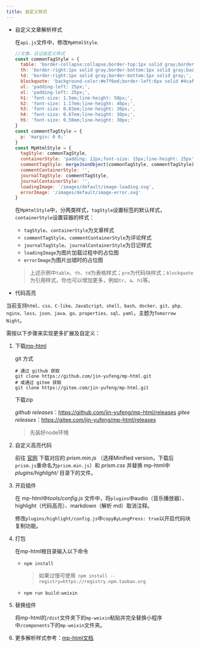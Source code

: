 ```yaml
---
title: 自定义样式
---
```

* 自定义文章解析样式

  在`api.js`文件中，修改`MpHtmlStyle`.

  ```javascript
  //文章、日记自定义样式
  const commonTagStyle = {
    table: 'border-collapse:collapse;border-top:1px solid gray;border-left:1px solid gray;margin: 28rpx 0;',
    th: 'border-right:1px solid gray;border-bottom:1px solid gray;background: #ccc;',
    td: 'border-right:1px solid gray;border-bottom:1px solid gray;',
    blockquote: 'background-color:#e7f6ed;border-left:6px solid #4caf50;color:rgb(136, 136, 136);padding: 20rpx 40rpx 20rpx 30rpx;margin: 28rpx 0;',
    ul: 'padding-left: 25px;',
    ol: 'padding-left: 25px;',
    h1: 'font-size: 1.5em;line-height: 50px;',
    h2: 'font-size: 1.17em;line-height: 40px;',
    h3: 'font-size: 0.83em;line-height: 30px;',
    h4: 'font-size: 0.67em;line-height: 30px;',
    h5: 'font-size: 0.50em;line-height: 30px;'
  }
  const commentTagStyle = {
    p: 'margin: 0 0;'
  }
  const MpHtmlStyle = {
    tagStyle: commonTagStyle,
    containerStyle: 'padding: 12px;font-size: 15px;line-height: 25px',
    commentTagStyle: mergeJsonObject(commonTagStyle, commentTagStyle),
    commentContainerStyle: '',
    journalTagStyle: commentTagStyle,
    journalContainerStyle: '',
    loadingImage: '/images/default/image-loading.svg',
    errorImage: '/images/default/image-error.svg'
  }
  
  ```

  

  在`MpHtmlStyle`中，分两类样式，`tagStyle`设置标签的默认样式，`containerStyle`设置容器的样式：

  * `tagStyle`、`containerStyle`为文章样式
  * `commentTagStyle`、`commentContainerStyle`为评论样式
  * `journalTagStyle`、`journalContainerStyle`为日记样式
  * `loadingImage`为图片加载过程中的占位图
  * `errorImage`为图片出错时的占位图

  > 上述示例中`table`、`th`、`td`为表格样式；`pre`为代码块样式；`blockquote`为引用样式，你也可以增加更多，例如`tr`、`a`、`h1`等。



* 代码高亮

当前支持`html、css、C-like、JavaScript、shell、bash、docker、git、php、nginx、less、json、java、go、properties、sql、yaml`，主题为`Tomorrow Night`。

需按以下步骤来实现更多扩展及自定义：

1. 下载[mp-html](https://github.com/jin-yufeng/mp-html)

   git 方式

   ```shell
   # 通过 github 获取
   git clone https://github.com/jin-yufeng/mp-html.git
   # 或通过 gitee 获取
   git clone https://gitee.com/jin-yufeng/mp-html.git
   ```

   下载zip

   *github releases*：https://github.com/jin-yufeng/mp-html/releases
   *gitee releases*：https://gitee.com/jin-yufeng/mp-html/releases

   

   > 先装好node环境

2. 自定义高亮代码

   前往 [官网](https://prismjs.com/download.html) 下载对应的 *prism.min.js* （选择Minified version，下载后`prism.js`重命名为`prism.min.js`）和 *prism.css* 并替换 mp-html中*plugins/highlight/* 目录下的文件。

3. 开启插件

   在 mp-html中*tools/config.js* 文件中，将`plugins`中audio（音乐播放器）、highlight（代码高亮）、markdown（解析 md）取消注释。

   修改`plugins/highlight/config.js`中`copyByLongPress: true`以开启代码块复制功能。

4. 打包

   在mp-html根目录输入以下命令

   * `npm install`

     > 如果过慢可使用` npm install --registry=https://registry.npm.taobao.org`

   * `npm run build:weixin`

5. 替换组件

   将mp-html的`/dist`文件夹下的`mp-weixin`粘贴并完全替换小程序中`/components`下的`mp-weixin`文件夹。

6. 更多解析样式参考：[mp-html文档](https://jin-yufeng.gitee.io/mp-html)